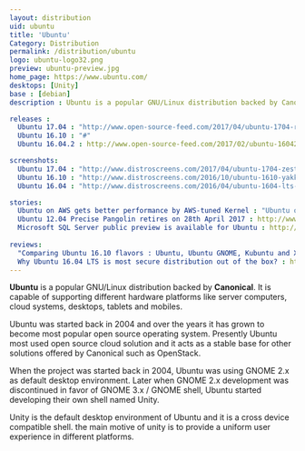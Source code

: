 ```yaml
---
layout: distribution
uid: ubuntu
title: 'Ubuntu'
Category: Distribution
permalink: /distribution/ubuntu
logo: ubuntu-logo32.png
preview: ubuntu-preview.jpg
home_page: https://www.ubuntu.com/
desktops: [Unity]
base : [debian]
description : Ubuntu is a popular GNU/Linux distribution backed by Canonical. It is capable of supporting a wide range of hardware platforms like server computers, cloud systems, desktops, tablets and mobiles. Stories and reviews on Ubuntu

releases :
  Ubuntu 17.04 : "http://www.open-source-feed.com/2017/04/ubuntu-1704-released-with-support-for.html"
  Ubuntu 16.10 : "#"
  Ubuntu 16.04.2 : http://www.open-source-feed.com/2017/02/ubuntu-16042-released-with-improved.html

screenshots:
  Ubuntu 17.04 : "http://www.distroscreens.com/2017/04/ubuntu-1704-zesty-zapus-screenshots.html"
  Ubuntu 16.10 : "http://www.distroscreens.com/2016/10/ubuntu-1610-yakkety-yak-screenshots.html"
  Ubuntu 16.04 : "http://www.distroscreens.com/2016/04/ubuntu-1604-lts-xenial-xerus-screenshots.html"

stories:
  Ubuntu on AWS gets better performance by AWS-tuned Kernel : "Ubuntu on AWS gets improved performance using AWS-tuned kernel"
  Ubuntu 12.04 Precise Pangolin retires on 28th April 2017 : http://www.open-source-feed.com/2017/03/ubuntu-1204-precise-pangolin-retires-on.html
  Microsoft SQL Server public preview is available for Ubuntu : http://www.open-source-feed.com/2016/11/microsoft-sql-server-public-preview-is.html
  
reviews:
  "Comparing Ubuntu 16.10 flavors : Ubuntu, Ubuntu GNOME, Kubuntu and Xubuntu" : http://www.open-source-feed.com/2016/11/comparing-ubuntu-1610-flavors-ubuntu.html
  Why Ubuntu 16.04 LTS is most secure distribution out of the box? : http://www.open-source-feed.com/2016/12/why-ubuntu-1604-lts-is-most-secure.html
---
```


**Ubuntu** is a popular GNU/Linux distribution backed by **Canonical**. It is capable of supporting
different hardware platforms like server computers, cloud systems, desktops, tablets and mobiles.

Ubuntu was started back in 2004 and over the years it has grown to become most popular open source operating system. Presently Ubuntu most used open source cloud solution and it acts as a stable base for other solutions offered by Canonical such as OpenStack. 

When the project was started back in 2004, Ubuntu was using GNOME 2.x as default desktop environment. Later when GNOME 2.x development was discontinued in favor of GNOME 3.x / GNOME shell, Ubuntu started developing their own shell named Unity.

Unity is the default desktop environment of Ubuntu and it is a cross device compatible shell. the
main motive of unity is to provide a uniform user experience in different platforms.

